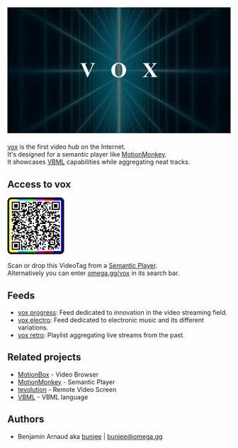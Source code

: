 <a href="https://omega.gg/vox"><img src="dist/vox.png" alt="vox" width="512px"></a>
---

[vox](https://omega.gg/MotionBox) is the first video hub on the Internet.<br>
It's designed for a semantic player like [MotionMonkey](https://omega.gg/MotionMonkey).<br>
It showcases [VBML](https://omega.gg/VBML) capabilities while aggregating neat tracks.<br>

## Access to vox

<a href="dist/voxTag.png"><img src="dist/voxTag.png" alt="voxTag" width="128px"></a>

Scan or drop this VideoTag from a [Semantic Player](https://omega.gg/about/SemanticPlayer).<br>
Alternatively you can enter [omega.gg/vox](https://omega.gg/vox) in its search bar.

## Feeds

- [vox progress](playlist/progress.vbml): Feed dedicated to innovation in the video streaming field.
- [vox electro](playlist/electro.vbml): Feed dedicated to electronic music and its different variations.
- [vox retro](playlist/retro.vbml): Playlist aggregating live streams from the past.

## Related projects

- [MotionBox](https://omega.gg/MotionBox/sources) - Video Browser
- [MotionMonkey](https://omega.gg/MotionMonkey) - Semantic Player
- [tevolution](https://omega.gg/tevolution) - Remote Video Screen
- [VBML](https://omega.gg/vbml) - VBML language

## Authors

- Benjamin Arnaud aka [bunjee](https://bunjee.me) | <bunjee@omega.gg>
